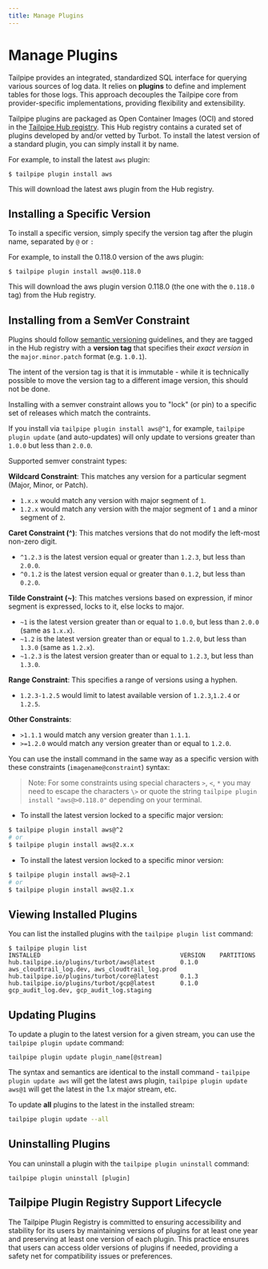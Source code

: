 ```yaml
---
title: Manage Plugins
---
```


# Manage Plugins

Tailpipe provides an integrated, standardized SQL interface for querying various sources of log data. It relies on **plugins** to define and implement tables for those logs. This approach decouples the Tailpipe core from provider-specific implementations, providing flexibility and extensibility.

Tailpipe plugins are packaged as Open Container Images (OCI) and stored in the [Tailpipe Hub registry](https://hub.tailpipe.io).  This Hub registry contains a curated set of plugins developed by and/or vetted by Turbot.  To install the latest version of a standard plugin, you can simply install it by name.

For example, to install the latest `aws` plugin:

```
$ tailpipe plugin install aws
```

This will download the latest aws plugin from the Hub registry.

## Installing a Specific Version

To install a specific version, simply specify the version tag after the plugin name, separated by `@` or `:`

For example, to install the 0.118.0 version of the aws plugin:

```
$ tailpipe plugin install aws@0.118.0
```

This will download the aws plugin version 0.118.0 (the one with the `0.118.0` tag) from the Hub registry.

## Installing from a SemVer Constraint

Plugins should follow [semantic versioning](https://semver.org/) guidelines, and they are tagged in the Hub registry with a **version tag** that specifies their *exact version* in the `major.minor.patch` format (e.g. `1.0.1`).

The intent of the version tag is that it is immutable - while it is technically possible to move the version tag to a different image version, this should not be done.

Installing with a semver constraint allows you to "lock" (or pin) to a specific set of releases which match the contraints.

If you install via `tailpipe plugin install aws@^1`, for example, `tailpipe plugin update` (and auto-updates) will only update to versions greater than `1.0.0` but less than `2.0.0`.

Supported semver constraint types:

**Wildcard Constraint**: This matches any version for a particular segment (Major, Minor, or Patch).
- `1.x.x` would match any version with major segment of `1`.
- `1.2.x` would match any version with the major segment of `1` and a minor segment of `2`.

**Caret Constraint (^)**: This matches versions that do not modify the left-most non-zero digit.
- `^1.2.3` is the latest version equal or greater than `1.2.3`, but less than `2.0.0`.
- `^0.1.2` is the latest version equal or greater than `0.1.2`, but less than `0.2.0`.

**Tilde Constraint (~)**: This matches versions based on expression, if minor segment is expressed, locks to it, else locks to major.
- `~1` is the latest version greater than or equal to `1.0.0`, but less than `2.0.0` (same as `1.x.x`).
- `~1.2` is the latest version greater than or equal to `1.2.0`, but less than `1.3.0` (same as `1.2.x`).
- `~1.2.3` is the latest version greater than or equal to `1.2.3`, but less than `1.3.0`.

**Range Constraint**: This specifies a range of versions using a hyphen.
- `1.2.3-1.2.5` would limit to latest available version of `1.2.3`,`1.2.4` or `1.2.5`.

**Other Constraints**:
- `>1.1.1` would match any version greater than `1.1.1`.
- `>=1.2.0` would match any version greater than or equal to `1.2.0`.

You can use the install command in the same way as a specific version with these constraints (`imagename@constraint`) syntax:

> Note: For some constraints using special characters `>`, `<`, `*` you may need to escape the characters `\>` or quote the string `tailpipe plugin install "aws@>0.118.0"` depending on your terminal.

- To install the latest version locked to a specific major version:
```bash
$ tailpipe plugin install aws@^2
# or
$ tailpipe plugin install aws@2.x.x
```

- To install the latest version locked to a specific minor version:
```bash
$ tailpipe plugin install aws@~2.1
# or
$ tailpipe plugin install aws@2.1.x
```

<!--  this has not been tested....

## Installing from Another Registry

Tailpipe plugins are packaged in OCI format and can be hosted and installed from any artifact repository or container registry that supports OCI V2 images. To install a plugin from a repository, specify the full path in the install command:

```
$ tailpipe plugin install us-docker.pkg.dev/myproject/myrepo/myplugin@mytag
```
-->

## Viewing Installed Plugins
You can list the installed plugins with the `tailpipe plugin list` command:

```hcl
$ tailpipe plugin list
INSTALLED                                       VERSION    PARTITIONS
hub.tailpipe.io/plugins/turbot/aws@latest       0.1.0      aws_cloudtrail_log.dev, aws_cloudtrail_log.prod
hub.tailpipe.io/plugins/turbot/core@latest      0.1.3
hub.tailpipe.io/plugins/turbot/gcp@latest       0.1.0      gcp_audit_log.dev, gcp_audit_log.staging
```

## Updating Plugins

To update a plugin to the latest version for a given stream, you can use the  `tailpipe plugin update` command:

```
tailpipe plugin update plugin_name[@stream]
```

The syntax and semantics are identical to the install command -  `tailpipe plugin update aws` will get the latest aws plugin, `tailpipe plugin update aws@1` will get the latest in the 1.x major stream, etc.


To update **all** plugins to the latest in the installed stream:
```bash
tailpipe plugin update --all
```


## Uninstalling Plugins
You can uninstall a plugin with the `tailpipe plugin uninstall` command:

```
tailpipe plugin uninstall [plugin]
```

## Tailpipe Plugin Registry Support Lifecycle

The Tailpipe Plugin Registry is committed to ensuring accessibility and stability for its users by maintaining versions of plugins for at least one year and preserving at least one version of each plugin. This practice ensures that users can access older versions of plugins if needed, providing a safety net for compatibility issues or preferences.
